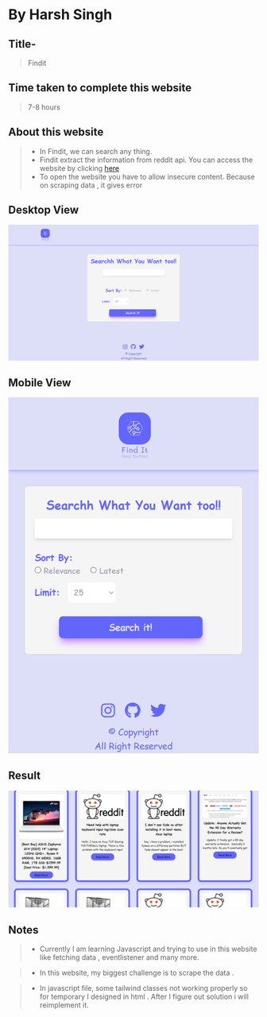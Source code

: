 # By Harsh Singh

## Title-
> Findit


## Time taken to complete this website
>7-8 hours

## About this website

> * In Findit, we can search any thing.
> * Findit extract the information from reddit api. You can access the website by clicking [here]([https://enchanting-sawine-a545b0.netlify.app/])
>* To open the website you have to allow insecure content. Because on scraping data , it gives error

## Desktop View

<img src='img/desktop view.png' />

## Mobile View

<img src='img/mobile view.png' />

## Result
 <img src='https://raw.githubusercontent.com/harshdev-7275/findit/main/img/result.JPG' />


## Notes 

>* Currently I am learning Javascript and trying to use in this website like fetching data , eventlistener and many more.

>* In this website, my biggest challenge is to scrape the data .

>* In javascript file, some tailwind classes not working properly so for temporary I designed in html . After I figure out solution i will reimplement it.
